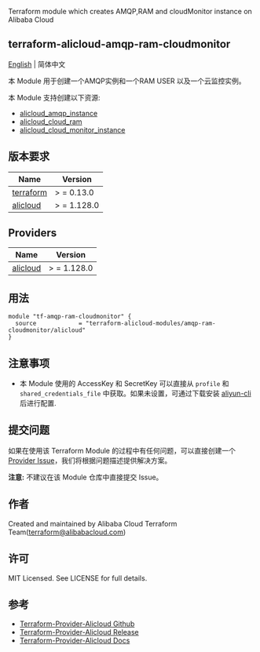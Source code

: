 Terraform module which creates AMQP,RAM and cloudMonitor instance on Alibaba Cloud

terraform-alicloud-amqp-ram-cloudmonitor
---

[English](README.md) | 简体中文

本 Module 用于创建一个AMQP实例和一个RAM USER 以及一个云监控实例。

本 Module 支持创建以下资源:

* [alicloud_amqp_instance](https://registry.terraform.io/providers/aliyun/alicloud/latest/docs/resources/amqp_instance)
* [alicloud_cloud_ram](https://registry.terraform.io/providers/aliyun/alicloud/latest/docs/resources/ram_user)
* [alicloud_cloud_monitor_instance](https://registry.terraform.io/providers/aliyun/alicloud/latest/docs/resources/cms_alarm)


## 版本要求

| Name | Version |
|------|---------|
| <a name="requirement_terraform"></a> [terraform](#requirement\_terraform) | > = 0.13.0 |
| <a name="requirement_alicloud"></a> [alicloud](#requirement\_alicloud) | > = 1.128.0 |

## Providers

| Name | Version |
|------|---------|
| <a name="provider_alicloud"></a> [alicloud](#provider\_alicloud) | > = 1.128.0 |

## 用法

```hcl
module "tf-amqp-ram-cloudmonitor" {
  source            = "terraform-alicloud-modules/amqp-ram-cloudmonitor/alicloud"
}
```

## 注意事项

* 本 Module 使用的 AccessKey 和 SecretKey 可以直接从 `profile` 和 `shared_credentials_file`
  中获取。如果未设置，可通过下载安装 [aliyun-cli](https://github.com/aliyun/aliyun-cli#installation) 后进行配置.

## 提交问题

如果在使用该 Terraform Module
的过程中有任何问题，可以直接创建一个 [Provider Issue](https://github.com/aliyun/terraform-provider-alicloud/issues/new)，我们将根据问题描述提供解决方案。

**注意:** 不建议在该 Module 仓库中直接提交 Issue。

## 作者

Created and maintained by Alibaba Cloud Terraform Team(terraform@alibabacloud.com)

## 许可

MIT Licensed. See LICENSE for full details.

## 参考

* [Terraform-Provider-Alicloud Github](https://github.com/aliyun/terraform-provider-alicloud)
* [Terraform-Provider-Alicloud Release](https://releases.hashicorp.com/terraform-provider-alicloud/)
* [Terraform-Provider-Alicloud Docs](https://registry.terraform.io/providers/aliyun/alicloud/latest/docs)
